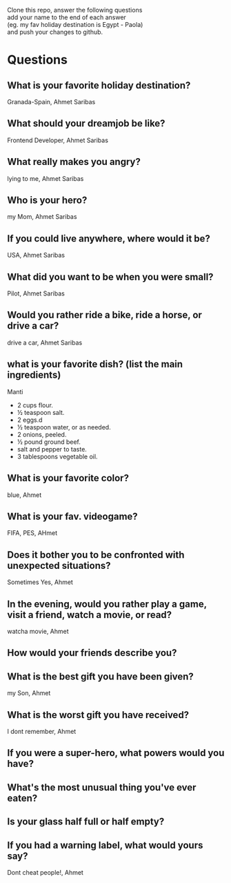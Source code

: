 Clone this repo, answer the following questions \
add your name to the end of each answer \
(eg. my fav holiday destination is Egypt - Paola)\
and push your changes to github.

# Questions

## What is your favorite holiday destination?
Granada-Spain, Ahmet Saribas
## What should your dreamjob be like?
Frontend Developer, Ahmet Saribas
## What really makes you angry?
lying to me, Ahmet Saribas
## Who is your hero?
my Mom, Ahmet Saribas
## If you could live anywhere, where would it be?
USA, Ahmet Saribas
## What did you want to be when you were small?
Pilot, Ahmet Saribas

## Would you rather ride a bike, ride a horse, or drive a car?
drive a car, Ahmet Saribas
## what is your favorite dish? (list the main ingredients)
Manti
+ 2 cups flour.
+ ½ teaspoon salt.
+ 2 eggs.d
+ ½ teaspoon water, or as needed.
+ 2 onions, peeled.
+ ½ pound ground beef.
+ salt and pepper to taste.
+ 3 tablespoons vegetable oil.
## What is your favorite color?
blue, Ahmet
## What is your fav. videogame?
FIFA, PES, AHmet
## Does it bother you to be confronted with unexpected situations?
Sometimes Yes, Ahmet
## In the evening, would you rather play a game, visit a friend, watch a movie, or read?
watcha movie, Ahmet
## How would your friends describe you? 

## What is the best gift you have been given?
my Son, Ahmet
## What is the worst gift you have received?
I dont remember, Ahmet
## If you were a super-hero, what powers would you have?

## What's the most unusual thing you've ever eaten?
## Is your glass half full or half empty?
## If you had a warning label, what would yours say?
Dont cheat people!, Ahmet
